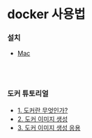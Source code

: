 # docker 사용법

### 설치
- [Mac](mac_install.md)

</br>
</br>

### 도커 튜토리얼

- [1. 도커란 무엇인가?](what-is-docker.md)
- [2. 도커 이미지 생성](create-image.md)
- [3. 도커 이미지 생성 응용]()